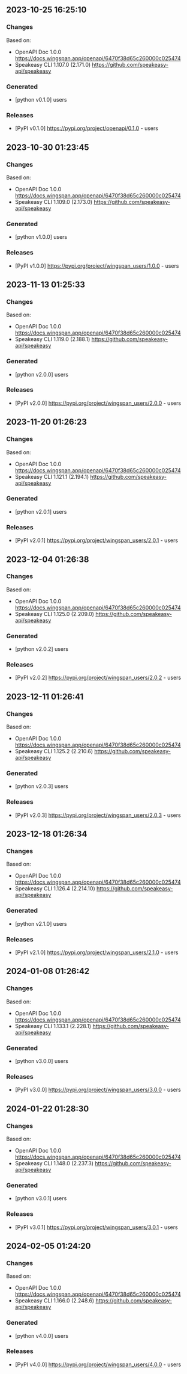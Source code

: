 

## 2023-10-25 16:25:10
### Changes
Based on:
- OpenAPI Doc 1.0.0 https://docs.wingspan.app/openapi/6470f38d65c260000c025474
- Speakeasy CLI 1.107.0 (2.171.0) https://github.com/speakeasy-api/speakeasy
### Generated
- [python v0.1.0] users
### Releases
- [PyPI v0.1.0] https://pypi.org/project/openapi/0.1.0 - users

## 2023-10-30 01:23:45
### Changes
Based on:
- OpenAPI Doc 1.0.0 https://docs.wingspan.app/openapi/6470f38d65c260000c025474
- Speakeasy CLI 1.109.0 (2.173.0) https://github.com/speakeasy-api/speakeasy
### Generated
- [python v1.0.0] users
### Releases
- [PyPI v1.0.0] https://pypi.org/project/wingspan_users/1.0.0 - users


## 2023-11-13 01:25:33
### Changes
Based on:
- OpenAPI Doc 1.0.0 https://docs.wingspan.app/openapi/6470f38d65c260000c025474
- Speakeasy CLI 1.119.0 (2.188.1) https://github.com/speakeasy-api/speakeasy
### Generated
- [python v2.0.0] users
### Releases
- [PyPI v2.0.0] https://pypi.org/project/wingspan_users/2.0.0 - users

## 2023-11-20 01:26:23
### Changes
Based on:
- OpenAPI Doc 1.0.0 https://docs.wingspan.app/openapi/6470f38d65c260000c025474
- Speakeasy CLI 1.121.1 (2.194.1) https://github.com/speakeasy-api/speakeasy
### Generated
- [python v2.0.1] users
### Releases
- [PyPI v2.0.1] https://pypi.org/project/wingspan_users/2.0.1 - users

## 2023-12-04 01:26:38
### Changes
Based on:
- OpenAPI Doc 1.0.0 https://docs.wingspan.app/openapi/6470f38d65c260000c025474
- Speakeasy CLI 1.125.0 (2.209.0) https://github.com/speakeasy-api/speakeasy
### Generated
- [python v2.0.2] users
### Releases
- [PyPI v2.0.2] https://pypi.org/project/wingspan_users/2.0.2 - users

## 2023-12-11 01:26:41
### Changes
Based on:
- OpenAPI Doc 1.0.0 https://docs.wingspan.app/openapi/6470f38d65c260000c025474
- Speakeasy CLI 1.125.2 (2.210.6) https://github.com/speakeasy-api/speakeasy
### Generated
- [python v2.0.3] users
### Releases
- [PyPI v2.0.3] https://pypi.org/project/wingspan_users/2.0.3 - users

## 2023-12-18 01:26:34
### Changes
Based on:
- OpenAPI Doc 1.0.0 https://docs.wingspan.app/openapi/6470f38d65c260000c025474
- Speakeasy CLI 1.126.4 (2.214.10) https://github.com/speakeasy-api/speakeasy
### Generated
- [python v2.1.0] users
### Releases
- [PyPI v2.1.0] https://pypi.org/project/wingspan_users/2.1.0 - users

## 2024-01-08 01:26:42
### Changes
Based on:
- OpenAPI Doc 1.0.0 https://docs.wingspan.app/openapi/6470f38d65c260000c025474
- Speakeasy CLI 1.133.1 (2.228.1) https://github.com/speakeasy-api/speakeasy
### Generated
- [python v3.0.0] users
### Releases
- [PyPI v3.0.0] https://pypi.org/project/wingspan_users/3.0.0 - users

## 2024-01-22 01:28:30
### Changes
Based on:
- OpenAPI Doc 1.0.0 https://docs.wingspan.app/openapi/6470f38d65c260000c025474
- Speakeasy CLI 1.148.0 (2.237.3) https://github.com/speakeasy-api/speakeasy
### Generated
- [python v3.0.1] users
### Releases
- [PyPI v3.0.1] https://pypi.org/project/wingspan_users/3.0.1 - users

## 2024-02-05 01:24:20
### Changes
Based on:
- OpenAPI Doc 1.0.0 https://docs.wingspan.app/openapi/6470f38d65c260000c025474
- Speakeasy CLI 1.166.0 (2.248.6) https://github.com/speakeasy-api/speakeasy
### Generated
- [python v4.0.0] users
### Releases
- [PyPI v4.0.0] https://pypi.org/project/wingspan_users/4.0.0 - users